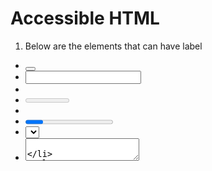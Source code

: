 # Accessible HTML

1. Below are the elements that can have label
  -  <button>
  -  <input>
  -  <keygen>
  -  <meter>
  -  <output>
  -  <progress>
  -  <select>
  -  <textarea>

2. For the other elements we can use aria-label
3. if using div as a button don’t forget put role=“button”
4. Allow keyboard only user to tab to it use tabondex=0
5. use onkeyup=“” if the div has a function in it
6. add aria-label=“” for the screen reader to know what is the button purpose

## References :
- https://developer.mozilla.org/en-US/docs/Web/Accessibility/ARIA/Attributes/aria-live
